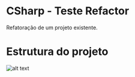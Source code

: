 # CSharp - Teste Refactor
Refatoração de um projeto existente.

# Estrutura do projeto
![alt text](https://s27.postimg.org/4z782rwpf/diagrama_imposto.jpg)
